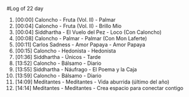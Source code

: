 #Log of 22 day

1. [00:00] Caloncho - Fruta (Vol. II) - Palmar
1. [00:04] Caloncho - Fruta (Vol. II) - Brillo Mio
1. [00:04] Siddhartha - El Vuelo del Pez - Loco (Con Caloncho)
1. [00:08] Caloncho - Palmar - Palmar (Con Mon Laferte)
1. [00:11] Carlos Sadness - Amor Papaya - Amor Papaya
1. [00:15] Caloncho - Hedonista - Hedonista
1. [01:36] Siddhartha - Únicos - Tarde
1. [13:52] Caloncho - Bálsamo - Diario
1. [13:55] Siddhartha - Náufrago - El Poema y la Caja
1. [13:59] Caloncho - Bálsamo - Diario
1. [14:09] Meditantes - Meditantes - Vida aburrida (último del año)
1. [14:14] Meditantes - Meditantes - Crea espacio para conectar contigo
